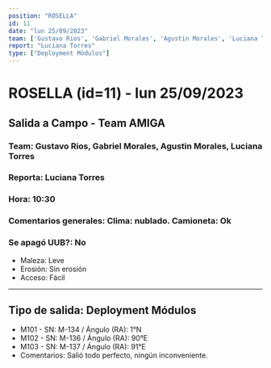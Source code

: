 ```yaml
---
position: "ROSELLA"
id: 11
date: "lun 25/09/2023"
team: ['Gustavo Rios', 'Gabriel Morales', 'Agustin Morales', 'Luciana Torres']
report: "Luciana Torres"
type: ["Deployment Módulos"]
---
```


# ROSELLA (id=11) - lun 25/09/2023
## Salida a Campo - Team AMIGA
### Team: Gustavo Rios, Gabriel Morales, Agustin Morales, Luciana Torres
### Reporta: Luciana Torres
### Hora: 10:30
### Comentarios generales: Clima: nublado.  Camioneta: Ok
### Se apagó UUB?: No 
- Maleza: Leve
- Erosión: Sin erosión
- Acceso: Fácil
---------
## Tipo de salida: Deployment Módulos
   - M101 - SN: M-134 / Ángulo (RA): 1°N
   - M102 - SN: M-136 / Ángulo (RA): 90°E
   - M103 - SN: M-137 / Ángulo (RA): 91°E
   - Comentarios: Salió todo perfecto, ningún inconveniente. 
